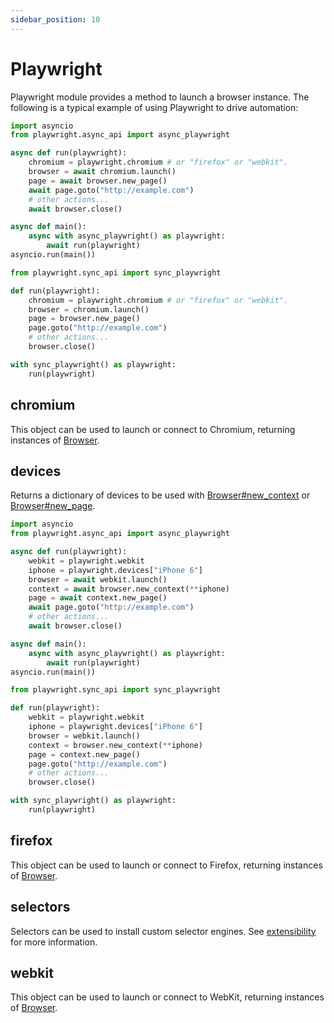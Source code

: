 ```yaml
---
sidebar_position: 10
---
```


# Playwright

Playwright module provides a method to launch a browser instance. The following is a typical example of using
Playwright to drive automation:

```py title=example_f16b97a99916b8c3dd5d17be75f2456d2e24138ddcef9224be19be9217f06900.py
import asyncio
from playwright.async_api import async_playwright

async def run(playwright):
    chromium = playwright.chromium # or "firefox" or "webkit".
    browser = await chromium.launch()
    page = await browser.new_page()
    await page.goto("http://example.com")
    # other actions...
    await browser.close()

async def main():
    async with async_playwright() as playwright:
        await run(playwright)
asyncio.run(main())

```

```py title=example_de51b112ac2f009edc92122d874f024ca41676465fdb51adf3a1666399f3b728.py
from playwright.sync_api import sync_playwright

def run(playwright):
    chromium = playwright.chromium # or "firefox" or "webkit".
    browser = chromium.launch()
    page = browser.new_page()
    page.goto("http://example.com")
    # other actions...
    browser.close()

with sync_playwright() as playwright:
    run(playwright)

```



## chromium

This object can be used to launch or connect to Chromium, returning instances of [Browser](./browser).

## devices

Returns a dictionary of devices to be used with [Browser#new_context](./browser#new_context) or [Browser#new_page](./browser#new_page).

```py title=example_424229226d9940733b1ba360b13a618963ab827cd0e4f6114f5fe958fbf5cb3f.py
import asyncio
from playwright.async_api import async_playwright

async def run(playwright):
    webkit = playwright.webkit
    iphone = playwright.devices["iPhone 6"]
    browser = await webkit.launch()
    context = await browser.new_context(**iphone)
    page = await context.new_page()
    await page.goto("http://example.com")
    # other actions...
    await browser.close()

async def main():
    async with async_playwright() as playwright:
        await run(playwright)
asyncio.run(main())

```

```py title=example_cd66fb063d6e600458c958cafa8fdc8e6654f2b43750a4ce590e884553127c8a.py
from playwright.sync_api import sync_playwright

def run(playwright):
    webkit = playwright.webkit
    iphone = playwright.devices["iPhone 6"]
    browser = webkit.launch()
    context = browser.new_context(**iphone)
    page = context.new_page()
    page.goto("http://example.com")
    # other actions...
    browser.close()

with sync_playwright() as playwright:
    run(playwright)

```


## firefox

This object can be used to launch or connect to Firefox, returning instances of [Browser](./browser).

## selectors

Selectors can be used to install custom selector engines. See [extensibility](https://playwright.dev/python/docs/extensibility) for more
information.

## webkit

This object can be used to launch or connect to WebKit, returning instances of [Browser](./browser).

